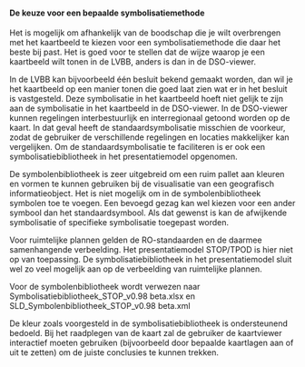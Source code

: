 #### De keuze voor een bepaalde symbolisatiemethode

Het is mogelijk om afhankelijk van de boodschap die je wilt overbrengen met het
kaartbeeld te kiezen voor een symbolisatiemethode die daar het beste bij past.
Het is goed voor te stellen dat de wijze waarop je een kaartbeeld wilt tonen in
de LVBB, anders is dan in de DSO-viewer.

In de LVBB kan bijvoorbeeld één besluit bekend gemaakt worden, dan wil je het
kaartbeeld op een manier tonen die goed laat zien wat er in het besluit is
vastgesteld. Deze symbolisatie in het kaartbeeld hoeft niet gelijk te zijn aan
de symbolisatie in het kaartbeeld in de DSO-viewer. In de DSO-viewer kunnen
regelingen interbestuurlijk en interregionaal getoond worden op de kaart. In dat
geval heeft de standaardsymbolisatie misschien de voorkeur, zodat de gebruiker
de verschillende regelingen en locaties makkelijker kan vergelijken. Om de
standaardsymbolisatie te faciliteren is er ook een symbolisatiebibliotheek in
het presentatiemodel opgenomen.

De symbolenbibliotheek is zeer uitgebreid om een ruim pallet aan kleuren en
vormen te kunnen gebruiken bij de visualisatie van een geografisch
informatieobject. Het is niet mogelijk om in de symbolenbibliotheek symbolen toe
te voegen. Een bevoegd gezag kan wel kiezen voor een ander symbool dan het
standaardsymbool. Als dat gewenst is kan de afwijkende symbolisatie of
specifieke symbolisatie toegepast worden.

Voor ruimtelijke plannen gelden de RO-standaarden en de daarmee samenhangende
verbeelding. Het presentatiemodel STOP/TPOD is hier niet op van toepassing. De
symbolisatiebibliotheek in het presentatiemodel sluit wel zo veel mogelijk aan
op de verbeelding van ruimtelijke plannen.

Voor de symbolenbibliotheek wordt verwezen naar
Symbolisatiebibliotheek_STOP_v0.98 beta.xlsx en
SLD_Symbolenbibliotheek_STOP_v0.98 beta.xml

De kleur zoals voorgesteld in de symbolisatiebibliotheek is ondersteunend
bedoeld. Bij het raadplegen van de kaart zal de gebruiker de kaartviewer
interactief moeten gebruiken (bijvoorbeeld door bepaalde kaartlagen aan of uit
te zetten) om de juiste conclusies te kunnen trekken.
